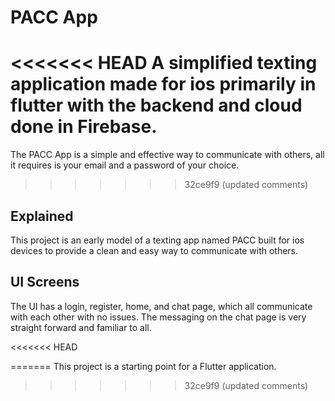 # PACC App

<<<<<<< HEAD
A simplified texting application made for ios primarily in flutter with the backend and cloud done in Firebase.
=======
The PACC App is a simple and effective way to communicate with others, all it requires is your email and a password of your choice. 
>>>>>>> 32ce9f9 (updated comments)

## Explained

This project is an early model of a texting app named PACC built for ios devices to provide a clean and easy way to communicate with others. 

## UI Screens

The UI has a login, register, home, and chat page, which all communicate with each other with no issues.
The messaging on the chat page is very straight forward and familiar to all.

<<<<<<< HEAD



=======
This project is a starting point for a Flutter application.
>>>>>>> 32ce9f9 (updated comments)

